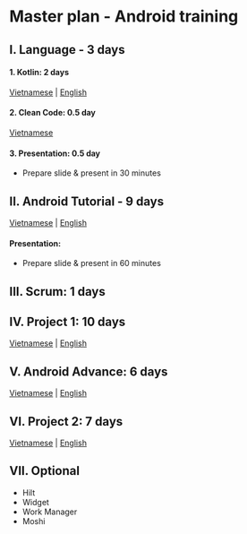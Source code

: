 # Master plan - Android training

## I. Language - 3 days
#### 1. Kotlin: 2 days
[Vietnamese](https://github.com/framgia/Training-Guideline/blob/master/Kotlin/kotlin.md) | [English](https://github.com/framgia/Training-Guideline/blob/master/Kotlin/kotlin.en.md)
#### 2. Clean Code: 0.5 day
[Vietnamese](https://github.com/awesome-academy/clean-code/blob/develop/README_KOTLIN.md)

#### 3. Presentation: 0.5 day
- Prepare slide & present in 30 minutes

## II. Android Tutorial - 9 days
[Vietnamese](https://github.com/framgia/Training-Guideline/blob/master/Android/android_tutorial.md) | [English](https://github.com/framgia/Training-Guideline/blob/master/Android/android_tutorial_en.md)
#### Presentation:
- Prepare slide & present in 60 minutes

## III. Scrum: 1 days
[]()

## IV. Project 1: 10 days
[Vietnamese](https://github.com/framgia/Training-Guideline/blob/master/Android/project1.md) | [English](https://github.com/framgia/Training-Guideline/blob/master/Android/project1_en.md)

## V. Android Advance: 6 days
[Vietnamese](https://github.com/framgia/Training-Guideline/blob/master/Android/android_advanced.md) | [English](https://github.com/framgia/Training-Guideline/blob/master/Android/android_advanced_en.md)

## VI. Project 2: 7 days
[Vietnamese](https://github.com/framgia/Training-Guideline/blob/master/Android/project2.md) | [English](https://github.com/framgia/Training-Guideline/blob/master/Android/project2_en.md)

## VII. Optional
- Hilt
- Widget
- Work Manager
- Moshi